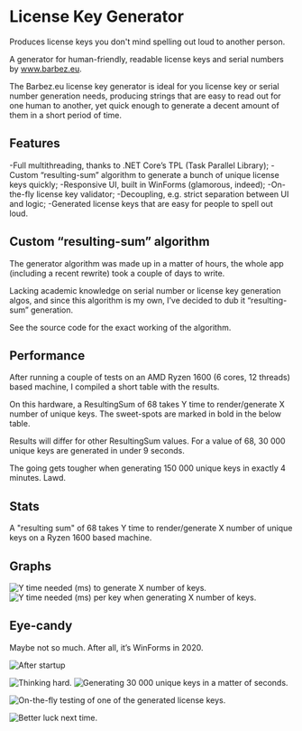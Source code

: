 # License Key Generator

Produces license keys you don't mind spelling out loud to another person.

A generator for human-friendly, readable license keys and serial numbers by www.barbez.eu.

The Barbez.eu license key generator is ideal for you license key or serial number generation needs, producing strings that are easy to read out for one human to another, yet quick enough to generate a decent amount of them in a short period of time.

## Features
-Full multithreading, thanks to .NET Core’s TPL (Task Parallel Library);
-Custom “resulting-sum” algorithm to generate a bunch of unique license keys quickly;
-Responsive UI, built in WinForms (glamorous, indeed);
-On-the-fly license key validator;
-Decoupling, e.g. strict separation between UI and logic;
-Generated license keys that are easy for people to spell out loud.

## Custom “resulting-sum” algorithm

The generator algorithm was made up in a matter of hours, the whole app (including a recent rewrite) took a couple of days to write.

Lacking academic knowledge on serial number or license key generation algos, and since this algorithm is my own, I’ve decided to dub it “resulting-sum” generation.

See the source code for the exact working of the algorithm.

## Performance
After running a couple of tests on an AMD Ryzen 1600 (6 cores, 12 threads) based machine, I compiled a short table with the results.

On this hardware, a ResultingSum of 68 takes Y time to render/generate X number of unique keys. The sweet-spots are marked in bold in the below table.

Results will differ for other ResultingSum values. For a value of 68, 30 000 unique keys are generated in under 9 seconds.

The going gets tougher when generating 150 000 unique keys in exactly 4 minutes. Lawd.

## Stats
A "resulting sum" of 68 takes Y time to render/generate X number of unique keys on a Ryzen 1600 based machine.

## Graphs

![Y time needed (ms) to generate X number of keys.](https://barbez.eu/wp-content/uploads/2020/09/image-4.png)
![Y time needed (ms) per key when generating X number of keys.](https://barbez.eu/wp-content/uploads/2020/09/image-3.png)

## Eye-candy
Maybe not so much. After all, it’s WinForms in 2020.

![After startup](https://barbez.eu/wp-content/uploads/2020/09/image-2.png)

![Thinking hard.](https://barbez.eu/wp-content/uploads/2020/09/image.png)
![Generating 30 000 unique keys in a matter of seconds.](https://barbez.eu/wp-content/uploads/2020/09/image-1.png)

![On-the-fly testing of one of the generated license keys.](https://barbez.eu/wp-content/uploads/2020/09/image-5.png)

![Better luck next time.](https://barbez.eu/wp-content/uploads/2020/09/image-6.png)
